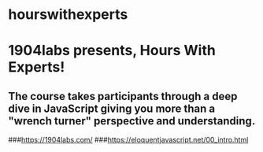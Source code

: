 # hourswithexperts
# 1904labs presents, Hours With Experts!
## The course takes participants through a deep dive in JavaScript giving you more than a "wrench turner" perspective and understanding.

###https://1904labs.com/
###https://eloquentjavascript.net/00_intro.html